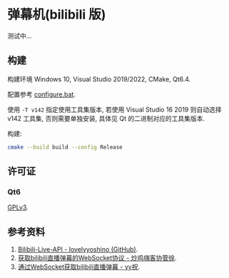 # 弹幕机(bilibili 版)

测试中...

## 构建

构建环境 Windows 10, Visual Studio 2019/2022, CMake, Qt6.4.

配置参考 [configure.bat](./configure.bat).

使用 `-T v142` 指定使用工具集版本, 若使用 Visual Studio 16 2019 则自动选择 v142 工具集, 否则需要单独安装, 具体见 Qt 的二进制对应的工具集版本.

构建:

```sh
cmake --build build --config Release
```

## 许可证

### Qt6

[GPLv3](https://doc.qt.io/qt-6/lgpl.html).

## 参考资料

1. [Bilibili-Live-API - lovelyyoshino (GitHub)](https://github.com/lovelyyoshino/Bilibili-Live-API).
2. [获取bilibili直播弹幕的WebSocket协议 - 炒鸡嗨客协管徐](https://blog.csdn.net/xfgryujk/article/details/80306776).
3. [通过WebSocket获取bilibili直播弹幕 - yy祝](https://blog.csdn.net/yyznm/article/details/116543107).
